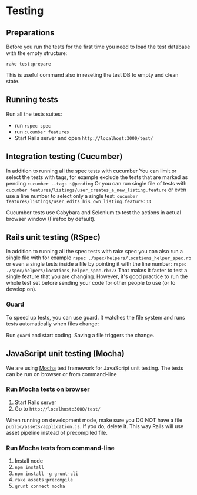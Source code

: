 # Testing

## Preparations

Before you run the tests for the first time you need to load the test database with the empty structure:

`rake test:prepare`

This is useful command also in reseting the test DB to empty and clean state.

## Running tests

Run all the tests suites:

* run `rspec spec`
* run `cucumber features`
* Start Rails server and open `http://localhost:3000/test/`

## Integration testing (Cucumber)

In addition to running all the spec tests with cucumber You can limit or select the tests with tags, for example exclude the tests that are marked as pending `cucumber --tags ~@pending` Or you can run single file of tests with `cucumber features/listings/user_creates_a_new_listing.feature` or even use a line number to select only a single test: `cucumber features/listings/user_edits_his_own_listing.feature:33`

Cucumber tests use Cabybara and Selenium to test the actions in actual browser window (Firefox by default).

## Rails unit testing (RSpec)

In addition to running all the spec tests with rake spec you can also run a single file with for example `rspec ./spec/helpers/locations_helper_spec.rb` or even a single tests inside a file by pointing it with the line number: `rspec ./spec/helpers/locations_helper_spec.rb:23` That makes it faster to test a single feature that you are changing. However, it's good practice to run the whole test set before sending your code for other people to use (or to develop on).

### Guard

To speed up tests, you can use guard. It watches the file system and runs tests automatically when files change:

Run `guard` and start coding. Saving a file triggers the change.

## JavaScript unit testing (Mocha)

We are using [Mocha](http://visionmedia.github.io/mocha/) test framework for JavaScript unit testing. The tests can be run on browser or from command-line

### Run Mocha tests on browser

1. Start Rails server
2. Go to `http://localhost:3000/test/`

When running on development mode, make sure you DO NOT have a file `public/assets/application.js`. If you do, delete it. This way Rails will use asset pipeline instead of precompiled file.

### Run Mocha tests from command-line

1. Install node
2. `npm install`
3. `npm install -g grunt-cli`
4. `rake assets:precompile`
5. `grunt connect mocha`
